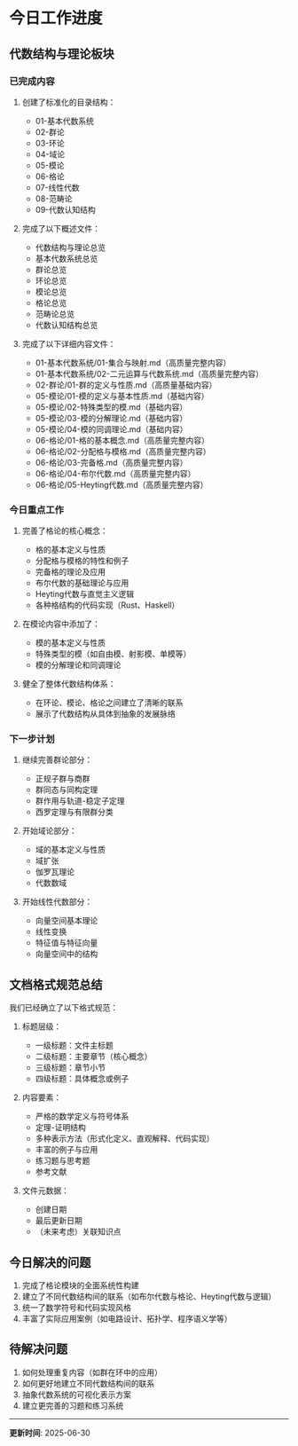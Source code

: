 # 今日工作进度

## 代数结构与理论板块

### 已完成内容

1. 创建了标准化的目录结构：
   - 01-基本代数系统
   - 02-群论
   - 03-环论
   - 04-域论
   - 05-模论
   - 06-格论
   - 07-线性代数
   - 08-范畴论
   - 09-代数认知结构

2. 完成了以下概述文件：
   - 代数结构与理论总览
   - 基本代数系统总览
   - 群论总览
   - 环论总览
   - 模论总览
   - 格论总览
   - 范畴论总览
   - 代数认知结构总览

3. 完成了以下详细内容文件：
   - 01-基本代数系统/01-集合与映射.md（高质量完整内容）
   - 01-基本代数系统/02-二元运算与代数系统.md（高质量完整内容）
   - 02-群论/01-群的定义与性质.md（高质量基础内容）
   - 05-模论/01-模的定义与基本性质.md（基础内容）
   - 05-模论/02-特殊类型的模.md（基础内容）
   - 05-模论/03-模的分解理论.md（基础内容）
   - 05-模论/04-模的同调理论.md（基础内容）
   - 06-格论/01-格的基本概念.md（高质量完整内容）
   - 06-格论/02-分配格与模格.md（高质量完整内容）
   - 06-格论/03-完备格.md（高质量完整内容）
   - 06-格论/04-布尔代数.md（高质量完整内容）
   - 06-格论/05-Heyting代数.md（高质量完整内容）

### 今日重点工作

1. 完善了格论的核心概念：
   - 格的基本定义与性质
   - 分配格与模格的特性和例子
   - 完备格的理论及应用
   - 布尔代数的基础理论与应用
   - Heyting代数与直觉主义逻辑
   - 各种格结构的代码实现（Rust、Haskell）

2. 在模论内容中添加了：
   - 模的基本定义与性质
   - 特殊类型的模（如自由模、射影模、单模等）
   - 模的分解理论和同调理论

3. 健全了整体代数结构体系：
   - 在环论、模论、格论之间建立了清晰的联系
   - 展示了代数结构从具体到抽象的发展脉络

### 下一步计划

1. 继续完善群论部分：
   - 正规子群与商群
   - 群同态与同构定理
   - 群作用与轨道-稳定子定理
   - 西罗定理与有限群分类

2. 开始域论部分：
   - 域的基本定义与性质
   - 域扩张
   - 伽罗瓦理论
   - 代数数域

3. 开始线性代数部分：
   - 向量空间基本理论
   - 线性变换
   - 特征值与特征向量
   - 向量空间中的结构

## 文档格式规范总结

我们已经确立了以下格式规范：

1. 标题层级：
   - 一级标题：文件主标题
   - 二级标题：主要章节（核心概念）
   - 三级标题：章节小节
   - 四级标题：具体概念或例子

2. 内容要素：
   - 严格的数学定义与符号体系
   - 定理-证明结构
   - 多种表示方法（形式化定义、直观解释、代码实现）
   - 丰富的例子与应用
   - 练习题与思考题
   - 参考文献

3. 文件元数据：
   - 创建日期
   - 最后更新日期
   - （未来考虑）关联知识点

## 今日解决的问题

1. 完成了格论模块的全面系统性构建
2. 建立了不同代数结构间的联系（如布尔代数与格论、Heyting代数与逻辑）
3. 统一了数学符号和代码实现风格
4. 丰富了实际应用案例（如电路设计、拓扑学、程序语义学等）

## 待解决问题

1. 如何处理重复内容（如群在环中的应用）
2. 如何更好地建立不同代数结构间的联系
3. 抽象代数系统的可视化表示方案
4. 建立更完善的习题和练习系统

---

**更新时间**: 2025-06-30
